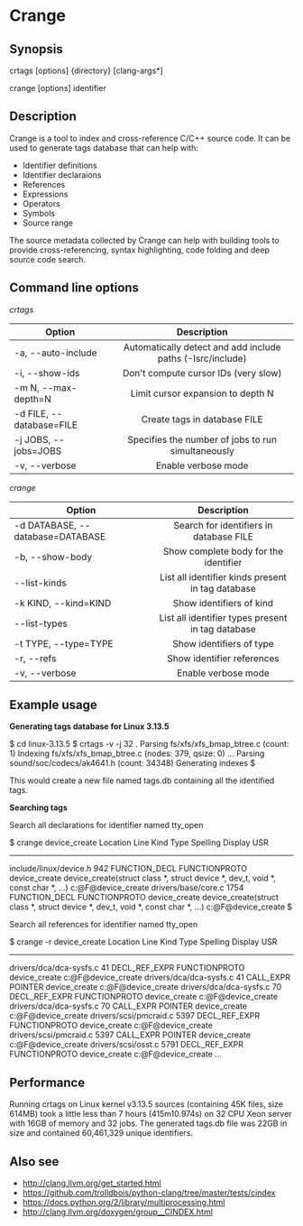 Crange
======

Synopsis
--------
  crtags [options] {directory} [clang-args*]

  crange [options] identifier

Description
-----------
Crange is a tool to index and cross-reference C/C++ source code. It
can be used to generate tags database that can help with:

* Identifier definitions
* Identifier declaraions
* References
* Expressions
* Operators
* Symbols
* Source range

The source metadata collected by Crange can help with building tools
to provide cross-referencing, syntax highlighting, code folding and
deep source code search.


Command line options
--------------------

*crtags*

| Option                  | Description                                               |
| ----------------------- |:---------------------------------------------------------:|
|-a, --auto-include       | Automatically detect and add include paths (-Isrc/include)|
|-i, --show-ids           | Don't compute cursor IDs (very slow)                      |
|-m N, --max-depth=N      | Limit cursor expansion to depth N                         |
|-d FILE, --database=FILE | Create tags in database FILE                              |
|-j JOBS, --jobs=JOBS     | Specifies the number of jobs to run simultaneously        |
|-v, --verbose            | Enable verbose mode                                       |

*crange*

| Option                          | Description                                       |
| ------------------------------- |:-------------------------------------------------:|
|-d DATABASE, --database=DATABASE | Search for identifiers in database FILE           |
|-b, --show-body                  | Show complete body for the identifier             |
|--list-kinds                     | List all identifier kinds present in tag database |
|-k KIND, --kind=KIND             | Show identifiers of kind                          |
|--list-types                     | List all identifier types present in tag database |
|-t TYPE, --type=TYPE             | Show identifiers of type                          |
|-r, --refs                       | Show identifier references                        |
|-v, --verbose                    | Enable verbose mode                               |

Example usage
-------------
**Generating tags database for Linux 3.13.5**

  $ cd linux-3.13.5
  $ crtags -v -j 32 .
  Parsing fs/xfs/xfs_bmap_btree.c (count: 1)
  Indexing fs/xfs/xfs_bmap_btree.c (nodes: 379, qsize: 0)
  ...
  Parsing sound/soc/codecs/ak4641.h (count: 34348)
  Generating indexes
  $  

This would create a new file named tags.db containing all the
identified tags.

**Searching tags**

Search all declarations for identifier named tty_open

  $ crange device_create
  Location                  Line  Kind           Type           Spelling       Display                                                                           USR
  ----------------------  ------  -------------  -------------  -------------  --------------------------------------------------------------------------------  ------------------
  include/linux/device.h     942  FUNCTION_DECL  FUNCTIONPROTO  device_create  device_create(struct class *, struct device *, dev_t, void *, const char *, ...)  c:@F@device_create
  drivers/base/core.c       1754  FUNCTION_DECL  FUNCTIONPROTO  device_create  device_create(struct class *, struct device *, dev_t, void *, const char *, ...)  c:@F@device_create
  $ 

Search all references for identifier named tty_open

  $ crange -r device_create
  Location                                            Line  Kind           Type             Spelling  Display        USR
  ------------------------------------------------  ------  -------------  -------------  ----------  -------------  ------------------
  drivers/dca/dca-sysfs.c                               41  DECL_REF_EXPR  FUNCTIONPROTO              device_create  c:@F@device_create
  drivers/dca/dca-sysfs.c                               41  CALL_EXPR      POINTER                    device_create  c:@F@device_create
  drivers/dca/dca-sysfs.c                               70  DECL_REF_EXPR  FUNCTIONPROTO              device_create  c:@F@device_create
  drivers/dca/dca-sysfs.c                               70  CALL_EXPR      POINTER                    device_create  c:@F@device_create
  drivers/scsi/pmcraid.c                              5397  DECL_REF_EXPR  FUNCTIONPROTO              device_create  c:@F@device_create
  drivers/scsi/pmcraid.c                              5397  CALL_EXPR      POINTER                    device_create  c:@F@device_create
  drivers/scsi/osst.c                                 5791  DECL_REF_EXPR  FUNCTIONPROTO              device_create  c:@F@device_create
  ...

Performance
-----------

Running crtags on Linux kernel v3.13.5 sources (containing 45K files,
size 614MB) took a little less than 7 hours (415m10.974s) on 32 CPU
Xeon server with 16GB of memory and 32 jobs. The generated tags.db
file was 22GB in size and contained 60,461,329 unique identifiers.

Also see
--------

* http://clang.llvm.org/get_started.html
* https://github.com/trolldbois/python-clang/tree/master/tests/cindex
* https://docs.python.org/2/library/multiprocessing.html
* http://clang.llvm.org/doxygen/group__CINDEX.html